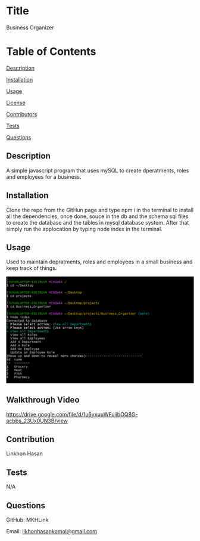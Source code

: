 


# Title
Business Organizer

# Table of Contents
[Description](#description)

[Installation](#instalation)

[Usage](#usage)

[License](#license)

[Contributors](#contributors)

[Tests](#tests)

[Questions](#questions)

## Description
A simple javascript program that uses mySQL to create dperatments, roles and employees for a business.

## Installation
Clone the repo from the GitHun page and type npm i in the terminal to install all the dependencies, once done, souce in the db and the schema sql files to create the database and the tables in mysql database system. After that simply run the applocation by typing node index in the terminal.

## Usage
Used to maintain depratments, roles and employees in a small business and keep track of things.

![alt text](./screenshots/screenshots.png)

## Walkthrough Video
https://drive.google.com/file/d/1u6yxuuWFujibOQ8G-acbbs_23Ux0UN3B/view

## Contribution
Linkhon Hasan

## Tests
N/A

## Questions
GitHub: MKHLink

Email: likhonhasankomol@gmail.com
    

